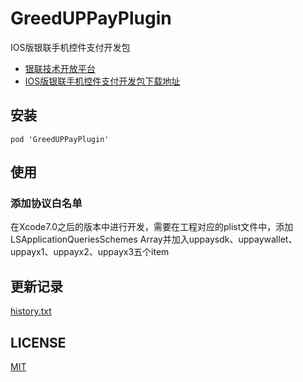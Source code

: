 # GreedUPPayPlugin

IOS版银联手机控件支付开发包

* [银联技术开放平台](https://open.unionpay.com/ajweb/index)
* [IOS版银联手机控件支付开发包下载地址](https://open.unionpay.com/ajweb/help/file/toDetailPage?id=330&flag=1)

## 安装

```
pod 'GreedUPPayPlugin'
```

## 使用

### 添加协议白名单
在Xcode7.0之后的版本中进行开发，需要在工程对应的plist文件中，添加LSApplicationQueriesSchemes  Array并加入uppaysdk、uppaywallet、uppayx1、uppayx2、uppayx3五个item
## 更新记录

[history.txt](doc/history.txt)

## LICENSE

[MIT](LICENSE)